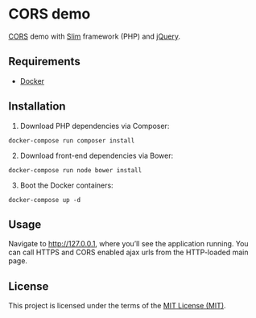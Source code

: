 # CORS demo

[CORS](http://www.w3.org/TR/cors) demo with [Slim](http://www.slimframework.com) framework (PHP) and [jQuery](http://jquery.com).

## Requirements

* [Docker](https://www.docker.com/)

## Installation

1. Download PHP dependencies via Composer:
  
  ```shell
  docker-compose run composer install
  ```

2. Download front-end dependencies via Bower:

  ```shell
  docker-compose run node bower install
  ```

3. Boot the Docker containers:
  
  ```shell
  docker-compose up -d
  ```

## Usage

Navigate to http://127.0.0.1, where you’ll see the application running.
You can call HTTPS and CORS enabled ajax urls from the HTTP-loaded main page.

## License

This project is licensed under the terms of the [MIT License (MIT)](LICENSE).
